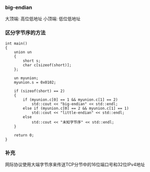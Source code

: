 ### big-endian
大顶端: 高位低地址
小顶端: 低位低地址

### 区分字节序的方法
    int main()
	{
		union un
		{
			short s;
			char c[sizeof(short)];
		};
	
		un myunion;
		myunion.s = 0x0102;
		
		if (sizeof(short) == 2)
		{
			if (myunion.c[0] == 1 && myunion.c[1] == 2)
				std::cout << "big-endian" << std::endl;
			else if (myunion.c[0] == 2 && myunion.c[1] == 1)
				std::cout << "little-endian" << std::endl;
			else
				std::cout << "未知字节序" << std::endl;
		}
	
		return 0;
	}

### 补充
网际协议使用大端字节序来传送TCP分节中的16位端口号和32位IPv4地址